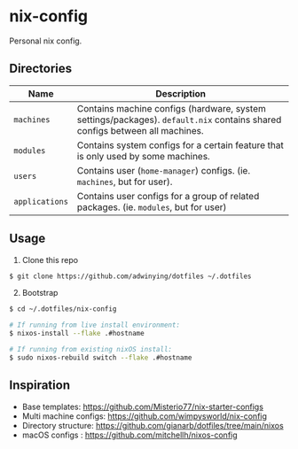 # nix-config

Personal nix config.

## Directories

| Name            | Description                                                                                                                |
| --------------- | -------------------------------------------------------------------------------------------------------------------------  |
| `machines`      | Contains machine configs (hardware, system settings/packages). `default.nix` contains shared configs between all machines. |
| `modules`       | Contains system configs for a certain feature that is only used by some machines.                                          |
| `users`         | Contains user (`home-manager`) configs. (ie. `machines`, but for user).                                                    |
| `applications`  | Contains user configs for a group of related packages. (ie. `modules`, but for user)                                       |

## Usage

1. Clone this repo

```bash
$ git clone https://github.com/adwinying/dotfiles ~/.dotfiles
```

2. Bootstrap

```bash
$ cd ~/.dotfiles/nix-config

# If running from live install environment:
$ nixos-install --flake .#hostname

# If running from existing nixOS install:
$ sudo nixos-rebuild switch --flake .#hostname
```

## Inspiration

- Base templates: https://github.com/Misterio77/nix-starter-configs
- Multi machine configs: https://github.com/wimpysworld/nix-config
- Directory structure: https://github.com/gianarb/dotfiles/tree/main/nixos
- macOS configs : https://github.com/mitchellh/nixos-config
